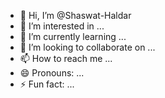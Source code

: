 - 👋 Hi, I’m @Shaswat-Haldar
- 👀 I’m interested in ...
- 🌱 I’m currently learning ...
- 💞️ I’m looking to collaborate on ...
- 📫 How to reach me ...
- 😄 Pronouns: ...
- ⚡ Fun fact: ...

<!---
Shaswat-Haldar/Shaswat-Haldar is a ✨ special ✨ repository because its `README.md` (this file) appears on your GitHub profile.
You can click the Preview link to take a look at your changes.
--->
